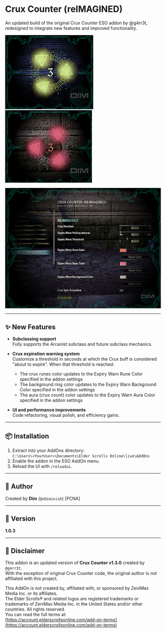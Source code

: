 # Crux Counter (reIMAGINED)

An updated build of the original Crux Counter ESO addon by @g4rr3t, redesigned to integrate new features and improved functionality.

![Addon Preview](img/ccr1.jpg)	
![Addon Preview](img/ccr2.jpg)

![Addon Preview](img/ccr3.jpg)

---

## ✨ New Features

- **Subclassing support**  
  Fully supports the Arcanist subclass and future subclass mechanics.

- **Crux expiration warning system**  
  Customize a threshold in seconds at which the Crux buff is considered "about to expire". When that threshold is reached:
  - The crux runes color updates to the Expiry Warn Rune Color specified in the addon settings
  - The background ring color updates to the Expiry Warn Background Color specified in the addon settings
  - The aura (crux count) color updates to the Expiry Warn Aura Color specified in the addon settings

- **UI and performance improvements**  
  Code refactoring, visual polish, and efficiency gains.

---

## 📦 Installation

1. Extract into your AddOns directory:  
   `C:\Users\<YourUser>\Documents\Elder Scrolls Online\live\AddOns`
2. Enable the addon in the ESO AddOn menu.
3. Reload the UI with `/reloadui`.

---

## 👤 Author

Created by **Dim** (`@xDiminish`) [PCNA] 

---

## 🔢 Version

**1.0.3**

---

## 📜 Disclaimer

This addon is an updated version of **Crux Counter v1.3.0** created by `@g4rr3t`.  
With the exception of original Crux Counter code, the original author is not affiliated with this project.

This AddOn is not created by, affiliated with, or sponsored by ZeniMax Media Inc. or its affiliates.  
The Elder Scrolls® and related logos are registered trademarks or trademarks of ZeniMax Media Inc. in the United States and/or other countries. All rights reserved.  
You can read the full terms at:  
[https://account.elderscrollsonline.com/add-on-terms](https://account.elderscrollsonline.com/add-on-terms)
